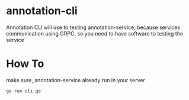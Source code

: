 # annotation-cli
Annotation CLI will use to testing annotation-service, because services communication using GRPC.
so you need to have software to testing the service

# How To
make sure, annotation-service already run in your server
```
go run cli.go
```

